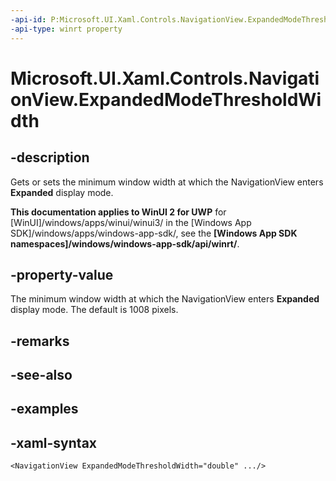 ```yaml
---
-api-id: P:Microsoft.UI.Xaml.Controls.NavigationView.ExpandedModeThresholdWidth
-api-type: winrt property
---
```

<!-- Property syntax.
public double ExpandedModeThresholdWidth { get;  set; }
-->

# Microsoft.UI.Xaml.Controls.NavigationView.ExpandedModeThresholdWidth


## -description

Gets or sets the minimum window width at which the NavigationView enters **Expanded** display mode.


**This documentation applies to WinUI 2 for UWP** for [WinUI]/windows/apps/winui/winui3/ in the [Windows App SDK]/windows/apps/windows-app-sdk/, see the **[Windows App SDK namespaces]/windows/windows-app-sdk/api/winrt/**.

## -property-value

The minimum window width at which the NavigationView enters **Expanded** display mode. The default is 1008 pixels.


## -remarks


## -see-also


## -examples


## -xaml-syntax

```xaml
<NavigationView ExpandedModeThresholdWidth="double" .../>
```


